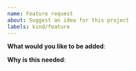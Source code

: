 ```yaml
---
name: Feature request
about: Suggest an idea for this project
labels: kind/feature
---
```


<!-- markdownlint-disable MD041 -->
**What would you like to be added**:

**Why is this needed**:

